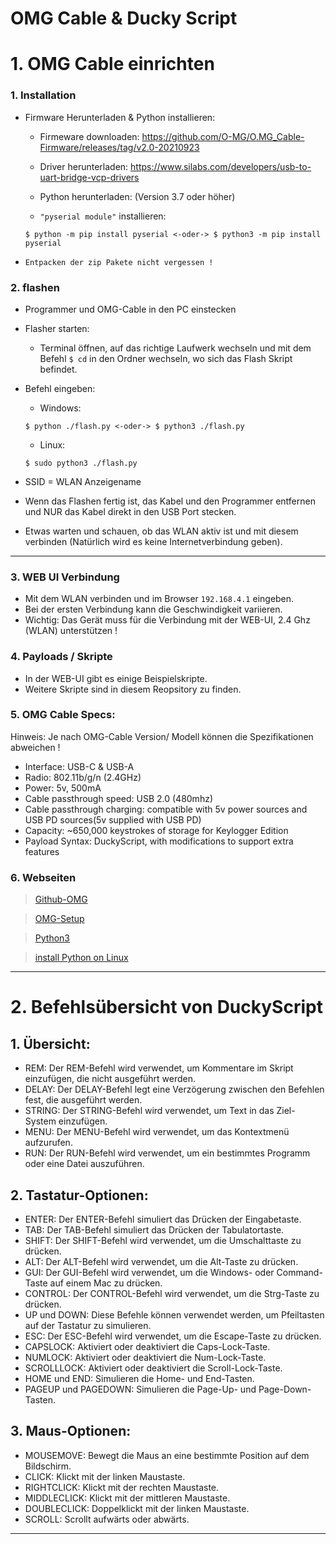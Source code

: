 # OMG Cable & Ducky Script



# 1. OMG Cable einrichten


### 1. Installation
- Firmware Herunterladen & Python installieren:
	- Firmeware downloaden: https://github.com/O-MG/O.MG_Cable-Firmware/releases/tag/v2.0-20210923
	- Driver herunterladen: https://www.silabs.com/developers/usb-to-uart-bridge-vcp-drivers
	- Python herunterladen: (Version 3.7 oder höher)

	- `"pyserial module"` installieren:
	```
	$ python -m pip install pyserial <-oder-> $ python3 -m pip install pyserial
	```

- `Entpacken der zip Pakete nicht vergessen !`



### 2. flashen

- Programmer und OMG-Cable in den PC einstecken
- Flasher starten:
	- Terminal öffnen, auf das richtige Laufwerk wechseln und mit dem Befehl `$ cd` in den Ordner wechseln, wo sich das Flash Skript befindet.


- Befehl eingeben:
	- Windows:
	```
	$ python ./flash.py <-oder-> $ python3 ./flash.py
	```
	- Linux: 
	```
	$ sudo python3 ./flash.py
	```

- SSID = WLAN Anzeigename

- Wenn das Flashen fertig ist, das Kabel und den Programmer entfernen und NUR das Kabel direkt in den USB Port stecken.
- Etwas warten und schauen, ob das WLAN aktiv ist und mit diesem verbinden (Natürlich wird es keine Internetverbindung geben).



--------------------------------------------------------------------------------------------------------------------------------------



### 3. WEB UI Verbindung

- Mit dem WLAN verbinden und im Browser `192.168.4.1` eingeben.
- Bei der ersten Verbindung kann die Geschwindigkeit variieren.
- Wichtig: Das Gerät muss für die Verbindung mit der WEB-UI, 2.4 Ghz (WLAN) unterstützen !



### 4. Payloads / Skripte
- In der WEB-UI gibt es einige Beispielskripte.
- Weitere Skripte sind in diesem Reopsitory zu finden.



### 5. OMG Cable Specs:
Hinweis: Je nach OMG-Cable Version/ Modell können die Spezifikationen abweichen !


- Interface: USB-C & USB-A
- Radio: 802.11b/g/n (2.4GHz)
- Power: 5v, 500mA
- Cable passthrough speed: USB 2.0 (480mhz)
- Cable passthrough charging: compatible with 5v power sources and USB PD sources(5v supplied with USB PD)
- Capacity: ~650,000 keystrokes of storage for Keylogger Edition
- Payload Syntax: DuckyScript, with modifications to support extra features




### 6. Webseiten
> [Github-OMG](https://github.com/O-MG/O.MG_Cable-Firmware/wiki)

> [OMG-Setup](https://o.mg.lol/setup/OMGCable/)

> [Python3](https://www.python.org/)

> [install Python on Linux](https://docs.python-guide.org/starting/install3/linux/)



--------------------------------------------------------------------------------------------------------------------------------------



# 2. Befehlsübersicht von DuckyScript


## 1. Übersicht:

- REM: Der REM-Befehl wird verwendet, um Kommentare im Skript einzufügen, die nicht ausgeführt werden.
- DELAY: Der DELAY-Befehl legt eine Verzögerung zwischen den Befehlen fest, die ausgeführt werden.
- STRING: Der STRING-Befehl wird verwendet, um Text in das Ziel-System einzufügen.
- MENU: Der MENU-Befehl wird verwendet, um das Kontextmenü aufzurufen.
- RUN: Der RUN-Befehl wird verwendet, um ein bestimmtes Programm oder eine Datei auszuführen.




## 2. Tastatur-Optionen:

- ENTER: Der ENTER-Befehl simuliert das Drücken der Eingabetaste.
- TAB: Der TAB-Befehl simuliert das Drücken der Tabulatortaste.
- SHIFT: Der SHIFT-Befehl wird verwendet, um die Umschalttaste zu drücken.
- ALT: Der ALT-Befehl wird verwendet, um die Alt-Taste zu drücken.
- GUI: Der GUI-Befehl wird verwendet, um die Windows- oder Command-Taste auf einem Mac zu drücken.
- CONTROL: Der CONTROL-Befehl wird verwendet, um die Strg-Taste zu drücken.
- UP und DOWN: Diese Befehle können verwendet werden, um Pfeiltasten auf der Tastatur zu simulieren.
- ESC: Der ESC-Befehl wird verwendet, um die Escape-Taste zu drücken.
- CAPSLOCK: Aktiviert oder deaktiviert die Caps-Lock-Taste.
- NUMLOCK: Aktiviert oder deaktiviert die Num-Lock-Taste.
- SCROLLLOCK: Aktiviert oder deaktiviert die Scroll-Lock-Taste.
- HOME und END: Simulieren die Home- und End-Tasten.
- PAGEUP und PAGEDOWN: Simulieren die Page-Up- und Page-Down-Tasten.




## 3. Maus-Optionen:

- MOUSEMOVE: Bewegt die Maus an eine bestimmte Position auf dem Bildschirm.
- CLICK: Klickt mit der linken Maustaste.
- RIGHTCLICK: Klickt mit der rechten Maustaste.
- MIDDLECLICK: Klickt mit der mittleren Maustaste.
- DOUBLECLICK: Doppelklickt mit der linken Maustaste.
- SCROLL: Scrollt aufwärts oder abwärts.



-------------------------------------------------------------------------------------------------------------------------------------
